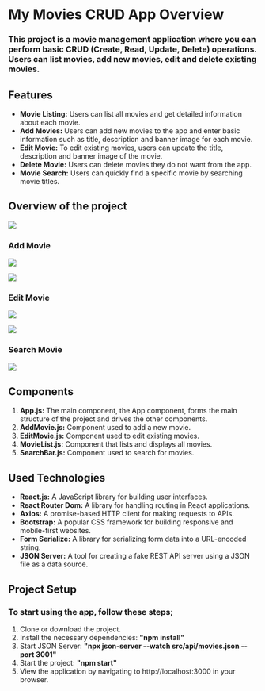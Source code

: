 
# My Movies CRUD App Overview

### This project is a movie management application where you can perform basic CRUD (Create, Read, Update, Delete) operations. Users can list movies, add new movies, edit and delete existing movies.

## Features

 - **Movie Listing:** Users can list all movies and get detailed information about each movie.
 - **Add Movies:** Users can add new movies to the app and enter basic information such as title, description and banner image for each movie.
 - **Edit Movie:** To edit existing movies, users can update the title, description and banner image of the movie.
 - **Delete Movie:** Users can delete movies they do not want from the app.
 - **Movie Search:** Users can quickly find a specific movie by searching movie titles.

## Overview of the project
![](https://i.imgur.com/59mDL0k.png)

### Add Movie
![](https://i.imgur.com/acWGmJW.png)

![](https://i.imgur.com/HOV7nT6.png)

### Edit Movie
![](https://imgur.com/baKpp4l.png)

![](https://imgur.com/8Dz7xEL.png)

### Search Movie
![](https://imgur.com/Nze2yJk.png)

## Components 

 1. **App.js:** The main component, the App component, forms the main structure of the project and drives the other components.
 2. **AddMovie.js:** Component used to add a new movie.
 3. **EditMovie.js:** Component used to edit existing movies.
 4. **MovieList.js:** Component that lists and displays all movies.
 5. **SearchBar.js:** Component used to search for movies.

## Used Technologies

 - **React.js:** A JavaScript library for building user interfaces.
 - **React Router Dom:** A library for handling routing in React applications.
 - **Axios:** A promise-based HTTP client for making requests to APIs.
 - **Bootstrap:** A popular CSS framework for building responsive and mobile-first websites.
 - **Form Serialize:** A library for serializing form data into a URL-encoded string.
 - **JSON Server:** A tool for creating a fake REST API server using a JSON file as a data source.

## Project Setup
### To start using the app, follow these steps;
 1. Clone or download the project.
 2. Install the necessary dependencies: **"npm install"**
 3. Start JSON Server: **"npx json-server --watch src/api/movies.json --port 3001"**
 4. Start the project: **"npm start"**
 5. View the application by navigating to http://localhost:3000 in your browser.